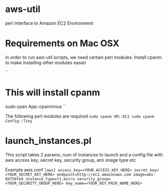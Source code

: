 aws-util
========

perl interface to Amazon EC2 Environment

Requirements on Mac OSX
=======================
In order to run aws-util scripts, we need certain perl modules. Install cpanm to make installing other modules easier

``
# This will install cpanm
sudo cpan App::cpanminus
``

The following perl modules are required 
``
sudo cpanm VM::EC2
sudo cpanm Config::Tiny
``

launch_instances.pl
===================
This script takes 2 params, num of instances to launch and a config file with aws access key, secret key, security group, ami image type etc

Example aws.conf
``
[aws]
access_key=<YOUR_ACCESS_KEY_HERE>
secret_key=<YOUR_SECRET_KEY_HERE>
endpoint=http://ec2.amazonaws.com
image=ami-8d756fe4
instance_type=t1.micro
security_group=<YOUR_SECURITY_GROUP_HERE>
key_name=<YOUR_KEY_PAIR_NAME_HERE>
``


